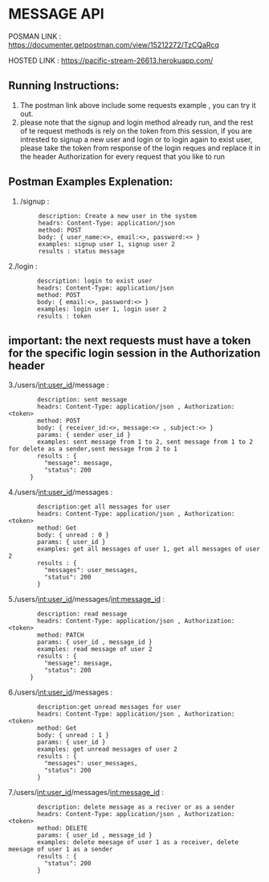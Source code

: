 # MESSAGE API
POSMAN LINK : https://documenter.getpostman.com/view/15212272/TzCQaRcq

HOSTED LINK : https://pacific-stream-26613.herokuapp.com/

Running Instructions:
--------------------

1. The postman link above include some requests example , you can try it out.
2. please note that the signup and login method already run, and the rest of te request methods is rely on the token from this session,
if you are intrested to signup a new user and login or to login again to exist user, please take the token from response of the login reques and replace it in the header Authorization for every request that you like to run

Postman Examples Explenation:
--------------------

1. /signup :
 
            description: Create a new user in the system
            headrs: Content-Type: application/json
            method: POST
            body: { user_name:<>, email:<>, password:<> }
            examples: signup user 1, signup user 2
            results : status message
      
2./login :

            description: login to exist user
            headrs: Content-Type: application/json
            method: POST
            body: { email:<>, password:<> }
            examples: login user 1, login user 2
            results : token
      
important: the next requests must have a token for the specific login session in the Authorization header   
--
3./users/<int:user_id>/message :

            description: sent message
            headrs: Content-Type: application/json , Authorization: <token>
            method: POST
            body: { receiver_id:<>, message:<> , subject:<> }
            params: { sender user_id }
            examples: sent message from 1 to 2, sent message from 1 to 2 for delete as a sender,sent message from 2 to 1
            results : {
              "message": message,
              "status": 200
          }
      
4./users/<int:user_id>/messages :

            description:get all messages for user
            headrs: Content-Type: application/json , Authorization: <token>
            method: Get
            body: { unread : 0 }
            params: { user_id }
            examples: get all messages of user 1, get all messages of user 2
            results : {
              "messages": user_messages,
              "status": 200
            }

5./users/<int:user_id>/messages/<int:message_id> :

            description: read message
            headrs: Content-Type: application/json , Authorization: <token>
            method: PATCH
            params: { user_id , message_id }
            examples: read message of user 2
            results : {
              "message": message,
              "status": 200
          }
  
6./users/<int:user_id>/messages : 

            description:get unread messages for user
            headrs: Content-Type: application/json , Authorization: <token>
            method: Get
            body: { unread : 1 }
            params: { user_id }
            examples: get unread messages of user 2
            results : {
              "messages": user_messages,
              "status": 200
            }
  
7./users/<int:user_id>/messages/<int:message_id> : 

            description: delete message as a reciver or as a sender
            headrs: Content-Type: application/json , Authorization: <token>
            method: DELETE
            params: { user_id , message_id }
            examples: delete meesage of user 1 as a receiver, delete meesage of user 1 as a sender
            results : {
              "status": 200
            }  
